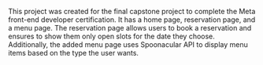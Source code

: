 This project was created for the final capstone project to complete the Meta front-end developer certification. It has a home page, reservation page, and a menu page. The reservation page allows users to book a reservation and ensures to show them only open slots for the date they choose. Additionally, the added menu page uses Spoonacular API to display menu items based on the type the user wants.

